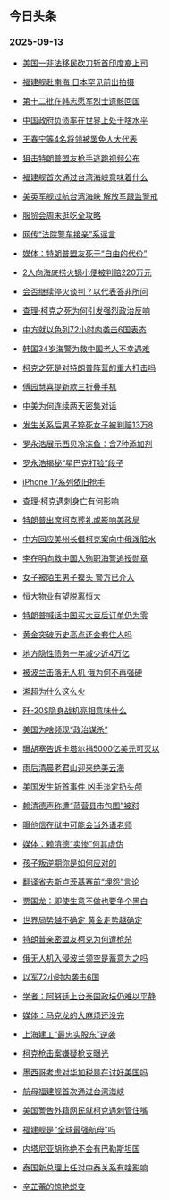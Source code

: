 ## 今日头条 
### 2025-09-13

+ [美国一非法移民砍刀斩首印度裔上司](https://www.toutiao.com/trending/7549029711934963766/?category_name=topic_innerflow&event_type=hot_board&log_pb=%257B%2522category_name%2522%253A%2522topic_innerflow%2522%252C%2522cluster_type%2522%253A%25226%2522%252C%2522enter_from%2522%253A%2522click_category%2522%252C%2522entrance_hotspot%2522%253A%2522outside%2522%252C%2522event_type%2522%253A%2522hot_board%2522%252C%2522hot_board_cluster_id%2522%253A%25227549029711934963766%2522%252C%2522hot_board_impr_id%2522%253A%252220250913001038D2FFE033D16DF9F238BA%2522%252C%2522jump_page%2522%253A%2522hot_board_page%2522%252C%2522location%2522%253A%2522news_hot_card%2522%252C%2522page_location%2522%253A%2522hot_board_page%2522%252C%2522source%2522%253A%2522trending_tab%2522%252C%2522style_id%2522%253A%252240132%2522%252C%2522title%2522%253A%2522%25E7%25BE%258E%25E5%259B%25BD%25E4%25B8%2580%25E9%259D%259E%25E6%25B3%2595%25E7%25A7%25BB%25E6%25B0%2591%25E7%25A0%258D%25E5%2588%2580%25E6%2596%25A9%25E9%25A6%2596%25E5%258D%25B0%25E5%25BA%25A6%25E8%25A3%2594%25E4%25B8%258A%25E5%258F%25B8%2522%257D&rank=&style_id=40132&topic_id=7549029711934963766)

+ [福建舰赴南海 日本罕见前出拍摄](https://www.toutiao.com/trending/7549190614445723177/?category_name=topic_innerflow&event_type=hot_board&log_pb=%257B%2522category_name%2522%253A%2522topic_innerflow%2522%252C%2522cluster_type%2522%253A%252213%2522%252C%2522enter_from%2522%253A%2522click_category%2522%252C%2522entrance_hotspot%2522%253A%2522outside%2522%252C%2522event_type%2522%253A%2522hot_board%2522%252C%2522hot_board_cluster_id%2522%253A%25227549190614445723177%2522%252C%2522hot_board_impr_id%2522%253A%252220250913001038D2FFE033D16DF9F238BA%2522%252C%2522jump_page%2522%253A%2522hot_board_page%2522%252C%2522location%2522%253A%2522news_hot_card%2522%252C%2522page_location%2522%253A%2522hot_board_page%2522%252C%2522source%2522%253A%2522trending_tab%2522%252C%2522style_id%2522%253A%252240132%2522%252C%2522title%2522%253A%2522%25E7%25A6%258F%25E5%25BB%25BA%25E8%2588%25B0%25E8%25B5%25B4%25E5%258D%2597%25E6%25B5%25B7%2B%25E6%2597%25A5%25E6%259C%25AC%25E7%25BD%2595%25E8%25A7%2581%25E5%2589%258D%25E5%2587%25BA%25E6%258B%258D%25E6%2591%2584%2522%257D&rank=&style_id=40132&topic_id=7549190614445723177)

+ [第十二批在韩志愿军烈士遗骸回国](https://www.toutiao.com/article/7549127864457708074)

+ [中国政府负债率在世界上处于啥水平](https://www.toutiao.com/trending/7549181549183258150/?category_name=topic_innerflow&event_type=hot_board&log_pb=%257B%2522category_name%2522%253A%2522topic_innerflow%2522%252C%2522cluster_type%2522%253A%252213%2522%252C%2522enter_from%2522%253A%2522click_category%2522%252C%2522entrance_hotspot%2522%253A%2522outside%2522%252C%2522event_type%2522%253A%2522hot_board%2522%252C%2522hot_board_cluster_id%2522%253A%25227549181549183258150%2522%252C%2522hot_board_impr_id%2522%253A%252220250913001038D2FFE033D16DF9F238BA%2522%252C%2522jump_page%2522%253A%2522hot_board_page%2522%252C%2522location%2522%253A%2522news_hot_card%2522%252C%2522page_location%2522%253A%2522hot_board_page%2522%252C%2522source%2522%253A%2522trending_tab%2522%252C%2522style_id%2522%253A%252240132%2522%252C%2522title%2522%253A%2522%25E4%25B8%25AD%25E5%259B%25BD%25E6%2594%25BF%25E5%25BA%259C%25E8%25B4%259F%25E5%2580%25BA%25E7%258E%2587%25E5%259C%25A8%25E4%25B8%2596%25E7%2595%258C%25E4%25B8%258A%25E5%25A4%2584%25E4%25BA%258E%25E5%2595%25A5%25E6%25B0%25B4%25E5%25B9%25B3%2522%257D&rank=&style_id=40132&topic_id=7549181549183258150)

+ [王春宁等4名将领被罢免人大代表](https://www.toutiao.com/trending/7549173625467879443/?category_name=topic_innerflow&event_type=hot_board&log_pb=%257B%2522category_name%2522%253A%2522topic_innerflow%2522%252C%2522cluster_type%2522%253A%25222%2522%252C%2522enter_from%2522%253A%2522click_category%2522%252C%2522entrance_hotspot%2522%253A%2522outside%2522%252C%2522event_type%2522%253A%2522hot_board%2522%252C%2522hot_board_cluster_id%2522%253A%25227549173625467879443%2522%252C%2522hot_board_impr_id%2522%253A%252220250913001038D2FFE033D16DF9F238BA%2522%252C%2522jump_page%2522%253A%2522hot_board_page%2522%252C%2522location%2522%253A%2522news_hot_card%2522%252C%2522page_location%2522%253A%2522hot_board_page%2522%252C%2522source%2522%253A%2522trending_tab%2522%252C%2522style_id%2522%253A%252240132%2522%252C%2522title%2522%253A%2522%25E7%258E%258B%25E6%2598%25A5%25E5%25AE%2581%25E7%25AD%25894%25E5%2590%258D%25E5%25B0%2586%25E9%25A2%2586%25E8%25A2%25AB%25E7%25BD%25A2%25E5%2585%258D%25E4%25BA%25BA%25E5%25A4%25A7%25E4%25BB%25A3%25E8%25A1%25A8%2522%257D&rank=&style_id=40132&topic_id=7549173625467879443)

+ [狙击特朗普盟友枪手逃跑视频公布](https://www.toutiao.com/trending/7549090012290371082/?category_name=topic_innerflow&event_type=hot_board&log_pb=%257B%2522category_name%2522%253A%2522topic_innerflow%2522%252C%2522cluster_type%2522%253A%25221%2522%252C%2522enter_from%2522%253A%2522click_category%2522%252C%2522entrance_hotspot%2522%253A%2522outside%2522%252C%2522event_type%2522%253A%2522hot_board%2522%252C%2522hot_board_cluster_id%2522%253A%25227549090012290371082%2522%252C%2522hot_board_impr_id%2522%253A%252220250913001038D2FFE033D16DF9F238BA%2522%252C%2522jump_page%2522%253A%2522hot_board_page%2522%252C%2522location%2522%253A%2522news_hot_card%2522%252C%2522page_location%2522%253A%2522hot_board_page%2522%252C%2522source%2522%253A%2522trending_tab%2522%252C%2522style_id%2522%253A%252240132%2522%252C%2522title%2522%253A%2522%25E7%258B%2599%25E5%2587%25BB%25E7%2589%25B9%25E6%259C%2597%25E6%2599%25AE%25E7%259B%259F%25E5%258F%258B%25E6%259E%25AA%25E6%2589%258B%25E9%2580%2583%25E8%25B7%2591%25E8%25A7%2586%25E9%25A2%2591%25E5%2585%25AC%25E5%25B8%2583%2522%257D&rank=&style_id=40132&topic_id=7549090012290371082)

+ [福建舰首次通过台湾海峡意味着什么](https://www.toutiao.com/trending/7549040478772153899/?category_name=topic_innerflow&event_type=hot_board&log_pb=%257B%2522category_name%2522%253A%2522topic_innerflow%2522%252C%2522cluster_type%2522%253A%25221%2522%252C%2522enter_from%2522%253A%2522click_category%2522%252C%2522entrance_hotspot%2522%253A%2522outside%2522%252C%2522event_type%2522%253A%2522hot_board%2522%252C%2522hot_board_cluster_id%2522%253A%25227549040478772153899%2522%252C%2522hot_board_impr_id%2522%253A%252220250913001038D2FFE033D16DF9F238BA%2522%252C%2522jump_page%2522%253A%2522hot_board_page%2522%252C%2522location%2522%253A%2522news_hot_card%2522%252C%2522page_location%2522%253A%2522hot_board_page%2522%252C%2522source%2522%253A%2522trending_tab%2522%252C%2522style_id%2522%253A%252240132%2522%252C%2522title%2522%253A%2522%25E7%25A6%258F%25E5%25BB%25BA%25E8%2588%25B0%25E9%25A6%2596%25E6%25AC%25A1%25E9%2580%259A%25E8%25BF%2587%25E5%258F%25B0%25E6%25B9%25BE%25E6%25B5%25B7%25E5%25B3%25A1%25E6%2584%258F%25E5%2591%25B3%25E7%259D%2580%25E4%25BB%2580%25E4%25B9%2588%2522%257D&rank=&style_id=40132&topic_id=7549040478772153899)

+ [美英军舰过航台湾海峡 解放军跟监警戒](https://www.toutiao.com/trending/7549207397093834806/?category_name=topic_innerflow&event_type=hot_board&log_pb=%257B%2522category_name%2522%253A%2522topic_innerflow%2522%252C%2522cluster_type%2522%253A%25222%2522%252C%2522enter_from%2522%253A%2522click_category%2522%252C%2522entrance_hotspot%2522%253A%2522outside%2522%252C%2522event_type%2522%253A%2522hot_board%2522%252C%2522hot_board_cluster_id%2522%253A%25227549207397093834806%2522%252C%2522hot_board_impr_id%2522%253A%252220250913001038D2FFE033D16DF9F238BA%2522%252C%2522jump_page%2522%253A%2522hot_board_page%2522%252C%2522location%2522%253A%2522news_hot_card%2522%252C%2522page_location%2522%253A%2522hot_board_page%2522%252C%2522source%2522%253A%2522trending_tab%2522%252C%2522style_id%2522%253A%252240132%2522%252C%2522title%2522%253A%2522%25E7%25BE%258E%25E8%258B%25B1%25E5%2586%259B%25E8%2588%25B0%25E8%25BF%2587%25E8%2588%25AA%25E5%258F%25B0%25E6%25B9%25BE%25E6%25B5%25B7%25E5%25B3%25A1%2B%25E8%25A7%25A3%25E6%2594%25BE%25E5%2586%259B%25E8%25B7%259F%25E7%259B%2591%25E8%25AD%25A6%25E6%2588%2592%2522%257D&rank=&style_id=40132&topic_id=7549207397093834806)

+ [服贸会周末逛吃全攻略](https://www.toutiao.com/trending/7549131233016581671/?category_name=topic_innerflow&event_type=hot_board&log_pb=%257B%2522category_name%2522%253A%2522topic_innerflow%2522%252C%2522cluster_type%2522%253A%25222%2522%252C%2522enter_from%2522%253A%2522click_category%2522%252C%2522entrance_hotspot%2522%253A%2522outside%2522%252C%2522event_type%2522%253A%2522hot_board%2522%252C%2522hot_board_cluster_id%2522%253A%25227549131233016581671%2522%252C%2522hot_board_impr_id%2522%253A%252220250913001038D2FFE033D16DF9F238BA%2522%252C%2522jump_page%2522%253A%2522hot_board_page%2522%252C%2522location%2522%253A%2522news_hot_card%2522%252C%2522page_location%2522%253A%2522hot_board_page%2522%252C%2522source%2522%253A%2522trending_tab%2522%252C%2522style_id%2522%253A%252240132%2522%252C%2522title%2522%253A%2522%25E6%259C%258D%25E8%25B4%25B8%25E4%25BC%259A%25E5%2591%25A8%25E6%259C%25AB%25E9%2580%259B%25E5%2590%2583%25E5%2585%25A8%25E6%2594%25BB%25E7%2595%25A5%2522%257D&rank=&style_id=40132&topic_id=7549131233016581671)

+ [网传“法院警车接亲”系谣言](https://www.toutiao.com/trending/7549126267024015423/?category_name=topic_innerflow&event_type=hot_board&log_pb=%257B%2522category_name%2522%253A%2522topic_innerflow%2522%252C%2522cluster_type%2522%253A%25222%2522%252C%2522enter_from%2522%253A%2522click_category%2522%252C%2522entrance_hotspot%2522%253A%2522outside%2522%252C%2522event_type%2522%253A%2522hot_board%2522%252C%2522hot_board_cluster_id%2522%253A%25227549126267024015423%2522%252C%2522hot_board_impr_id%2522%253A%252220250913001038D2FFE033D16DF9F238BA%2522%252C%2522jump_page%2522%253A%2522hot_board_page%2522%252C%2522location%2522%253A%2522news_hot_card%2522%252C%2522page_location%2522%253A%2522hot_board_page%2522%252C%2522source%2522%253A%2522trending_tab%2522%252C%2522style_id%2522%253A%252240132%2522%252C%2522title%2522%253A%2522%25E7%25BD%2591%25E4%25BC%25A0%25E2%2580%259C%25E6%25B3%2595%25E9%2599%25A2%25E8%25AD%25A6%25E8%25BD%25A6%25E6%258E%25A5%25E4%25BA%25B2%25E2%2580%259D%25E7%25B3%25BB%25E8%25B0%25A3%25E8%25A8%2580%2522%257D&rank=&style_id=40132&topic_id=7549126267024015423)

+ [媒体：特朗普盟友死于“自由的代价”](https://www.toutiao.com/trending/7549188258958151231/?category_name=topic_innerflow&event_type=hot_board&log_pb=%257B%2522category_name%2522%253A%2522topic_innerflow%2522%252C%2522cluster_type%2522%253A%252213%2522%252C%2522enter_from%2522%253A%2522click_category%2522%252C%2522entrance_hotspot%2522%253A%2522outside%2522%252C%2522event_type%2522%253A%2522hot_board%2522%252C%2522hot_board_cluster_id%2522%253A%25227549188258958151231%2522%252C%2522hot_board_impr_id%2522%253A%252220250913001038D2FFE033D16DF9F238BA%2522%252C%2522jump_page%2522%253A%2522hot_board_page%2522%252C%2522location%2522%253A%2522news_hot_card%2522%252C%2522page_location%2522%253A%2522hot_board_page%2522%252C%2522source%2522%253A%2522trending_tab%2522%252C%2522style_id%2522%253A%252240132%2522%252C%2522title%2522%253A%2522%25E5%25AA%2592%25E4%25BD%2593%25EF%25BC%259A%25E7%2589%25B9%25E6%259C%2597%25E6%2599%25AE%25E7%259B%259F%25E5%258F%258B%25E6%25AD%25BB%25E4%25BA%258E%25E2%2580%259C%25E8%2587%25AA%25E7%2594%25B1%25E7%259A%2584%25E4%25BB%25A3%25E4%25BB%25B7%25E2%2580%259D%2522%257D&rank=&style_id=40132&topic_id=7549188258958151231)

+ [2人向海底捞火锅小便被判赔220万元](https://www.toutiao.com/trending/7548363798525444105/?category_name=topic_innerflow&event_type=hot_board&log_pb=%257B%2522category_name%2522%253A%2522topic_innerflow%2522%252C%2522cluster_type%2522%253A%25222%2522%252C%2522enter_from%2522%253A%2522click_category%2522%252C%2522entrance_hotspot%2522%253A%2522outside%2522%252C%2522event_type%2522%253A%2522hot_board%2522%252C%2522hot_board_cluster_id%2522%253A%25227548363798525444105%2522%252C%2522hot_board_impr_id%2522%253A%252220250913001038D2FFE033D16DF9F238BA%2522%252C%2522jump_page%2522%253A%2522hot_board_page%2522%252C%2522location%2522%253A%2522news_hot_card%2522%252C%2522page_location%2522%253A%2522hot_board_page%2522%252C%2522source%2522%253A%2522trending_tab%2522%252C%2522style_id%2522%253A%252240132%2522%252C%2522title%2522%253A%25222%25E4%25BA%25BA%25E5%2590%2591%25E6%25B5%25B7%25E5%25BA%2595%25E6%258D%259E%25E7%2581%25AB%25E9%2594%2585%25E5%25B0%258F%25E4%25BE%25BF%25E8%25A2%25AB%25E5%2588%25A4%25E8%25B5%2594220%25E4%25B8%2587%25E5%2585%2583%2522%257D&rank=&style_id=40132&topic_id=7548363798525444105)

+ [会否继续停火谈判？以代表答非所问](https://www.toutiao.com/trending/7548721270717169727/?category_name=topic_innerflow&event_type=hot_board&log_pb=%257B%2522category_name%2522%253A%2522topic_innerflow%2522%252C%2522cluster_type%2522%253A%25226%2522%252C%2522enter_from%2522%253A%2522click_category%2522%252C%2522entrance_hotspot%2522%253A%2522outside%2522%252C%2522event_type%2522%253A%2522hot_board%2522%252C%2522hot_board_cluster_id%2522%253A%25227548721270717169727%2522%252C%2522hot_board_impr_id%2522%253A%252220250913001038D2FFE033D16DF9F238BA%2522%252C%2522jump_page%2522%253A%2522hot_board_page%2522%252C%2522location%2522%253A%2522news_hot_card%2522%252C%2522page_location%2522%253A%2522hot_board_page%2522%252C%2522source%2522%253A%2522trending_tab%2522%252C%2522style_id%2522%253A%252240132%2522%252C%2522title%2522%253A%2522%25E4%25BC%259A%25E5%2590%25A6%25E7%25BB%25A7%25E7%25BB%25AD%25E5%2581%259C%25E7%2581%25AB%25E8%25B0%2588%25E5%2588%25A4%25EF%25BC%259F%25E4%25BB%25A5%25E4%25BB%25A3%25E8%25A1%25A8%25E7%25AD%2594%25E9%259D%259E%25E6%2589%2580%25E9%2597%25AE%2522%257D&rank=&style_id=40132&topic_id=7548721270717169727)

+ [查理·柯克之死为何引发强烈政治反响](https://www.toutiao.com/trending/7549091551914233353/?category_name=topic_innerflow&event_type=hot_board&log_pb=%257B%2522category_name%2522%253A%2522topic_innerflow%2522%252C%2522cluster_type%2522%253A%252213%2522%252C%2522enter_from%2522%253A%2522click_category%2522%252C%2522entrance_hotspot%2522%253A%2522outside%2522%252C%2522event_type%2522%253A%2522hot_board%2522%252C%2522hot_board_cluster_id%2522%253A%25227549091551914233353%2522%252C%2522hot_board_impr_id%2522%253A%252220250913001038D2FFE033D16DF9F238BA%2522%252C%2522jump_page%2522%253A%2522hot_board_page%2522%252C%2522location%2522%253A%2522news_hot_card%2522%252C%2522page_location%2522%253A%2522hot_board_page%2522%252C%2522source%2522%253A%2522trending_tab%2522%252C%2522style_id%2522%253A%252240132%2522%252C%2522title%2522%253A%2522%25E6%259F%25A5%25E7%2590%2586%25C2%25B7%25E6%259F%25AF%25E5%2585%258B%25E4%25B9%258B%25E6%25AD%25BB%25E4%25B8%25BA%25E4%25BD%2595%25E5%25BC%2595%25E5%258F%2591%25E5%25BC%25BA%25E7%2583%2588%25E6%2594%25BF%25E6%25B2%25BB%25E5%258F%258D%25E5%2593%258D%2522%257D&rank=&style_id=40132&topic_id=7549091551914233353)

+ [中方就以色列72小时内袭击6国表态](https://www.toutiao.com/trending/7549041939325242923/?category_name=topic_innerflow&event_type=hot_board&log_pb=%257B%2522category_name%2522%253A%2522topic_innerflow%2522%252C%2522cluster_type%2522%253A%25222%2522%252C%2522enter_from%2522%253A%2522click_category%2522%252C%2522entrance_hotspot%2522%253A%2522outside%2522%252C%2522event_type%2522%253A%2522hot_board%2522%252C%2522hot_board_cluster_id%2522%253A%25227549041939325242923%2522%252C%2522hot_board_impr_id%2522%253A%252220250913001038D2FFE033D16DF9F238BA%2522%252C%2522jump_page%2522%253A%2522hot_board_page%2522%252C%2522location%2522%253A%2522news_hot_card%2522%252C%2522page_location%2522%253A%2522hot_board_page%2522%252C%2522source%2522%253A%2522trending_tab%2522%252C%2522style_id%2522%253A%252240132%2522%252C%2522title%2522%253A%2522%25E4%25B8%25AD%25E6%2596%25B9%25E5%25B0%25B1%25E4%25BB%25A5%25E8%2589%25B2%25E5%2588%259772%25E5%25B0%258F%25E6%2597%25B6%25E5%2586%2585%25E8%25A2%25AD%25E5%2587%25BB6%25E5%259B%25BD%25E8%25A1%25A8%25E6%2580%2581%2522%257D&rank=&style_id=40132&topic_id=7549041939325242923)

+ [韩国34岁海警为救中国老人不幸遇难](https://www.toutiao.com/trending/7548704904564080679/?category_name=topic_innerflow&event_type=hot_board&log_pb=%257B%2522category_name%2522%253A%2522topic_innerflow%2522%252C%2522cluster_type%2522%253A%25220%2522%252C%2522enter_from%2522%253A%2522click_category%2522%252C%2522entrance_hotspot%2522%253A%2522outside%2522%252C%2522event_type%2522%253A%2522hot_board%2522%252C%2522hot_board_cluster_id%2522%253A%25227548704904564080679%2522%252C%2522hot_board_impr_id%2522%253A%252220250913001038D2FFE033D16DF9F238BA%2522%252C%2522jump_page%2522%253A%2522hot_board_page%2522%252C%2522location%2522%253A%2522news_hot_card%2522%252C%2522page_location%2522%253A%2522hot_board_page%2522%252C%2522source%2522%253A%2522trending_tab%2522%252C%2522style_id%2522%253A%252240132%2522%252C%2522title%2522%253A%2522%25E9%259F%25A9%25E5%259B%25BD34%25E5%25B2%2581%25E6%25B5%25B7%25E8%25AD%25A6%25E4%25B8%25BA%25E6%2595%2591%25E4%25B8%25AD%25E5%259B%25BD%25E8%2580%2581%25E4%25BA%25BA%25E4%25B8%258D%25E5%25B9%25B8%25E9%2581%2587%25E9%259A%25BE%2522%257D&rank=&style_id=40132&topic_id=7548704904564080679)

+ [柯克之死是对特朗普阵营的重大打击吗](https://www.toutiao.com/trending/7548615771741044775/?category_name=topic_innerflow&event_type=hot_board&log_pb=%257B%2522category_name%2522%253A%2522topic_innerflow%2522%252C%2522cluster_type%2522%253A%25221%2522%252C%2522enter_from%2522%253A%2522click_category%2522%252C%2522entrance_hotspot%2522%253A%2522outside%2522%252C%2522event_type%2522%253A%2522hot_board%2522%252C%2522hot_board_cluster_id%2522%253A%25227548615771741044775%2522%252C%2522hot_board_impr_id%2522%253A%252220250913001038D2FFE033D16DF9F238BA%2522%252C%2522jump_page%2522%253A%2522hot_board_page%2522%252C%2522location%2522%253A%2522news_hot_card%2522%252C%2522page_location%2522%253A%2522hot_board_page%2522%252C%2522source%2522%253A%2522trending_tab%2522%252C%2522style_id%2522%253A%252240132%2522%252C%2522title%2522%253A%2522%25E6%259F%25AF%25E5%2585%258B%25E4%25B9%258B%25E6%25AD%25BB%25E6%2598%25AF%25E5%25AF%25B9%25E7%2589%25B9%25E6%259C%2597%25E6%2599%25AE%25E9%2598%25B5%25E8%2590%25A5%25E7%259A%2584%25E9%2587%258D%25E5%25A4%25A7%25E6%2589%2593%25E5%2587%25BB%25E5%2590%2597%2522%257D&rank=&style_id=40132&topic_id=7548615771741044775)

+ [傅园慧喜提新款三折叠手机](https://www.toutiao.com/trending/7549184905084338212/?category_name=topic_innerflow&event_type=hot_board&log_pb=%257B%2522category_name%2522%253A%2522topic_innerflow%2522%252C%2522cluster_type%2522%253A%25226%2522%252C%2522enter_from%2522%253A%2522click_category%2522%252C%2522entrance_hotspot%2522%253A%2522outside%2522%252C%2522event_type%2522%253A%2522hot_board%2522%252C%2522hot_board_cluster_id%2522%253A%25227549184905084338212%2522%252C%2522hot_board_impr_id%2522%253A%252220250913001038D2FFE033D16DF9F238BA%2522%252C%2522jump_page%2522%253A%2522hot_board_page%2522%252C%2522location%2522%253A%2522news_hot_card%2522%252C%2522page_location%2522%253A%2522hot_board_page%2522%252C%2522source%2522%253A%2522trending_tab%2522%252C%2522style_id%2522%253A%252240132%2522%252C%2522title%2522%253A%2522%25E5%2582%2585%25E5%259B%25AD%25E6%2585%25A7%25E5%2596%259C%25E6%258F%2590%25E6%2596%25B0%25E6%25AC%25BE%25E4%25B8%2589%25E6%258A%2598%25E5%258F%25A0%25E6%2589%258B%25E6%259C%25BA%2522%257D&rank=&style_id=40132&topic_id=7549184905084338212)

+ [中美为何连续两天密集对话](https://www.toutiao.com/trending/7548675702518775847/?category_name=topic_innerflow&event_type=hot_board&log_pb=%257B%2522category_name%2522%253A%2522topic_innerflow%2522%252C%2522cluster_type%2522%253A%25221%2522%252C%2522enter_from%2522%253A%2522click_category%2522%252C%2522entrance_hotspot%2522%253A%2522outside%2522%252C%2522event_type%2522%253A%2522hot_board%2522%252C%2522hot_board_cluster_id%2522%253A%25227548675702518775847%2522%252C%2522hot_board_impr_id%2522%253A%252220250913001038D2FFE033D16DF9F238BA%2522%252C%2522jump_page%2522%253A%2522hot_board_page%2522%252C%2522location%2522%253A%2522news_hot_card%2522%252C%2522page_location%2522%253A%2522hot_board_page%2522%252C%2522source%2522%253A%2522trending_tab%2522%252C%2522style_id%2522%253A%252240132%2522%252C%2522title%2522%253A%2522%25E4%25B8%25AD%25E7%25BE%258E%25E4%25B8%25BA%25E4%25BD%2595%25E8%25BF%259E%25E7%25BB%25AD%25E4%25B8%25A4%25E5%25A4%25A9%25E5%25AF%2586%25E9%259B%2586%25E5%25AF%25B9%25E8%25AF%259D%2522%257D&rank=&style_id=40132&topic_id=7548675702518775847)

+ [发生关系后男子猝死女子被判赔13万8](https://www.toutiao.com/trending/7549129617861361727/?category_name=topic_innerflow&event_type=hot_board&log_pb=%257B%2522category_name%2522%253A%2522topic_innerflow%2522%252C%2522cluster_type%2522%253A%25226%2522%252C%2522enter_from%2522%253A%2522click_category%2522%252C%2522entrance_hotspot%2522%253A%2522outside%2522%252C%2522event_type%2522%253A%2522hot_board%2522%252C%2522hot_board_cluster_id%2522%253A%25227549129617861361727%2522%252C%2522hot_board_impr_id%2522%253A%252220250913001038D2FFE033D16DF9F238BA%2522%252C%2522jump_page%2522%253A%2522hot_board_page%2522%252C%2522location%2522%253A%2522news_hot_card%2522%252C%2522page_location%2522%253A%2522hot_board_page%2522%252C%2522source%2522%253A%2522trending_tab%2522%252C%2522style_id%2522%253A%252240132%2522%252C%2522title%2522%253A%2522%25E5%258F%2591%25E7%2594%259F%25E5%2585%25B3%25E7%25B3%25BB%25E5%2590%258E%25E7%2594%25B7%25E5%25AD%2590%25E7%258C%259D%25E6%25AD%25BB%25E5%25A5%25B3%25E5%25AD%2590%25E8%25A2%25AB%25E5%2588%25A4%25E8%25B5%259413%25E4%25B8%25878%2522%257D&rank=&style_id=40132&topic_id=7549129617861361727)

+ [罗永浩展示西贝冷冻鱼：含7种添加剂](https://www.toutiao.com/trending/7549116780900499492/?category_name=topic_innerflow&event_type=hot_board&log_pb=%257B%2522category_name%2522%253A%2522topic_innerflow%2522%252C%2522cluster_type%2522%253A%25222%2522%252C%2522enter_from%2522%253A%2522click_category%2522%252C%2522entrance_hotspot%2522%253A%2522outside%2522%252C%2522event_type%2522%253A%2522hot_board%2522%252C%2522hot_board_cluster_id%2522%253A%25227549116780900499492%2522%252C%2522hot_board_impr_id%2522%253A%252220250913001038D2FFE033D16DF9F238BA%2522%252C%2522jump_page%2522%253A%2522hot_board_page%2522%252C%2522location%2522%253A%2522news_hot_card%2522%252C%2522page_location%2522%253A%2522hot_board_page%2522%252C%2522source%2522%253A%2522trending_tab%2522%252C%2522style_id%2522%253A%252240132%2522%252C%2522title%2522%253A%2522%25E7%25BD%2597%25E6%25B0%25B8%25E6%25B5%25A9%25E5%25B1%2595%25E7%25A4%25BA%25E8%25A5%25BF%25E8%25B4%259D%25E5%2586%25B7%25E5%2586%25BB%25E9%25B1%25BC%25EF%25BC%259A%25E5%2590%25AB7%25E7%25A7%258D%25E6%25B7%25BB%25E5%258A%25A0%25E5%2589%2582%2522%257D&rank=&style_id=40132&topic_id=7549116780900499492)

+ [罗永浩揭秘“星巴克打脸”段子](https://www.toutiao.com/trending/7548726053956354067/?category_name=topic_innerflow&event_type=hot_board&log_pb=%257B%2522category_name%2522%253A%2522topic_innerflow%2522%252C%2522cluster_type%2522%253A%25226%2522%252C%2522enter_from%2522%253A%2522click_category%2522%252C%2522entrance_hotspot%2522%253A%2522outside%2522%252C%2522event_type%2522%253A%2522hot_board%2522%252C%2522hot_board_cluster_id%2522%253A%25227548726053956354067%2522%252C%2522hot_board_impr_id%2522%253A%252220250913001038D2FFE033D16DF9F238BA%2522%252C%2522jump_page%2522%253A%2522hot_board_page%2522%252C%2522location%2522%253A%2522news_hot_card%2522%252C%2522page_location%2522%253A%2522hot_board_page%2522%252C%2522source%2522%253A%2522trending_tab%2522%252C%2522style_id%2522%253A%252240132%2522%252C%2522title%2522%253A%2522%25E7%25BD%2597%25E6%25B0%25B8%25E6%25B5%25A9%25E6%258F%25AD%25E7%25A7%2598%25E2%2580%259C%25E6%2598%259F%25E5%25B7%25B4%25E5%2585%258B%25E6%2589%2593%25E8%2584%25B8%25E2%2580%259D%25E6%25AE%25B5%25E5%25AD%2590%2522%257D&rank=&style_id=40132&topic_id=7548726053956354067)

+ [iPhone 17系列依旧抢手](https://www.toutiao.com/trending/7548228468085899305/?category_name=topic_innerflow&event_type=hot_board&log_pb=%257B%2522category_name%2522%253A%2522topic_innerflow%2522%252C%2522cluster_type%2522%253A%25229%2522%252C%2522enter_from%2522%253A%2522click_category%2522%252C%2522entrance_hotspot%2522%253A%2522outside%2522%252C%2522event_type%2522%253A%2522hot_board%2522%252C%2522hot_board_cluster_id%2522%253A%25227548228468085899305%2522%252C%2522hot_board_impr_id%2522%253A%252220250913001038D2FFE033D16DF9F238BA%2522%252C%2522jump_page%2522%253A%2522hot_board_page%2522%252C%2522location%2522%253A%2522news_hot_card%2522%252C%2522page_location%2522%253A%2522hot_board_page%2522%252C%2522source%2522%253A%2522trending_tab%2522%252C%2522style_id%2522%253A%252240132%2522%252C%2522title%2522%253A%2522iPhone%2B17%25E7%25B3%25BB%25E5%2588%2597%25E4%25BE%259D%25E6%2597%25A7%25E6%258A%25A2%25E6%2589%258B%2522%257D&rank=&style_id=40132&topic_id=7548228468085899305)

+ [查理·柯克遇刺身亡有何影响](https://www.toutiao.com/trending/7549191120140373567/?category_name=topic_innerflow&event_type=hot_board&log_pb=%257B%2522category_name%2522%253A%2522topic_innerflow%2522%252C%2522cluster_type%2522%253A%252213%2522%252C%2522enter_from%2522%253A%2522click_category%2522%252C%2522entrance_hotspot%2522%253A%2522outside%2522%252C%2522event_type%2522%253A%2522hot_board%2522%252C%2522hot_board_cluster_id%2522%253A%25227549191120140373567%2522%252C%2522hot_board_impr_id%2522%253A%252220250913001038D2FFE033D16DF9F238BA%2522%252C%2522jump_page%2522%253A%2522hot_board_page%2522%252C%2522location%2522%253A%2522news_hot_card%2522%252C%2522page_location%2522%253A%2522hot_board_page%2522%252C%2522source%2522%253A%2522trending_tab%2522%252C%2522style_id%2522%253A%252240132%2522%252C%2522title%2522%253A%2522%25E6%259F%25A5%25E7%2590%2586%25C2%25B7%25E6%259F%25AF%25E5%2585%258B%25E9%2581%2587%25E5%2588%25BA%25E8%25BA%25AB%25E4%25BA%25A1%25E6%259C%2589%25E4%25BD%2595%25E5%25BD%25B1%25E5%2593%258D%2522%257D&rank=&style_id=40132&topic_id=7549191120140373567)

+ [特朗普出席柯克葬礼或影响美政局](https://www.toutiao.com/trending/7549187309141233203/?category_name=topic_innerflow&event_type=hot_board&log_pb=%257B%2522category_name%2522%253A%2522topic_innerflow%2522%252C%2522cluster_type%2522%253A%252213%2522%252C%2522enter_from%2522%253A%2522click_category%2522%252C%2522entrance_hotspot%2522%253A%2522outside%2522%252C%2522event_type%2522%253A%2522hot_board%2522%252C%2522hot_board_cluster_id%2522%253A%25227549187309141233203%2522%252C%2522hot_board_impr_id%2522%253A%252220250913001038D2FFE033D16DF9F238BA%2522%252C%2522jump_page%2522%253A%2522hot_board_page%2522%252C%2522location%2522%253A%2522news_hot_card%2522%252C%2522page_location%2522%253A%2522hot_board_page%2522%252C%2522source%2522%253A%2522trending_tab%2522%252C%2522style_id%2522%253A%252240132%2522%252C%2522title%2522%253A%2522%25E7%2589%25B9%25E6%259C%2597%25E6%2599%25AE%25E5%2587%25BA%25E5%25B8%25AD%25E6%259F%25AF%25E5%2585%258B%25E8%2591%25AC%25E7%25A4%25BC%25E6%2588%2596%25E5%25BD%25B1%25E5%2593%258D%25E7%25BE%258E%25E6%2594%25BF%25E5%25B1%2580%2522%257D&rank=&style_id=40132&topic_id=7549187309141233203)

+ [中方回应美州长借柯克案向中俄泼脏水](https://www.toutiao.com/trending/7549117601377701385/?category_name=topic_innerflow&event_type=hot_board&log_pb=%257B%2522category_name%2522%253A%2522topic_innerflow%2522%252C%2522cluster_type%2522%253A%25221%2522%252C%2522enter_from%2522%253A%2522click_category%2522%252C%2522entrance_hotspot%2522%253A%2522outside%2522%252C%2522event_type%2522%253A%2522hot_board%2522%252C%2522hot_board_cluster_id%2522%253A%25227549117601377701385%2522%252C%2522hot_board_impr_id%2522%253A%252220250913001038D2FFE033D16DF9F238BA%2522%252C%2522jump_page%2522%253A%2522hot_board_page%2522%252C%2522location%2522%253A%2522news_hot_card%2522%252C%2522page_location%2522%253A%2522hot_board_page%2522%252C%2522source%2522%253A%2522trending_tab%2522%252C%2522style_id%2522%253A%252240132%2522%252C%2522title%2522%253A%2522%25E4%25B8%25AD%25E6%2596%25B9%25E5%259B%259E%25E5%25BA%2594%25E7%25BE%258E%25E5%25B7%259E%25E9%2595%25BF%25E5%2580%259F%25E6%259F%25AF%25E5%2585%258B%25E6%25A1%2588%25E5%2590%2591%25E4%25B8%25AD%25E4%25BF%2584%25E6%25B3%25BC%25E8%2584%258F%25E6%25B0%25B4%2522%257D&rank=&style_id=40132&topic_id=7549117601377701385)

+ [李在明向救中国人殉职海警追授勋章](https://www.toutiao.com/trending/7549131581697396267/?category_name=topic_innerflow&event_type=hot_board&log_pb=%257B%2522category_name%2522%253A%2522topic_innerflow%2522%252C%2522cluster_type%2522%253A%25222%2522%252C%2522enter_from%2522%253A%2522click_category%2522%252C%2522entrance_hotspot%2522%253A%2522outside%2522%252C%2522event_type%2522%253A%2522hot_board%2522%252C%2522hot_board_cluster_id%2522%253A%25227549131581697396267%2522%252C%2522hot_board_impr_id%2522%253A%252220250913001038D2FFE033D16DF9F238BA%2522%252C%2522jump_page%2522%253A%2522hot_board_page%2522%252C%2522location%2522%253A%2522news_hot_card%2522%252C%2522page_location%2522%253A%2522hot_board_page%2522%252C%2522source%2522%253A%2522trending_tab%2522%252C%2522style_id%2522%253A%252240132%2522%252C%2522title%2522%253A%2522%25E6%259D%258E%25E5%259C%25A8%25E6%2598%258E%25E5%2590%2591%25E6%2595%2591%25E4%25B8%25AD%25E5%259B%25BD%25E4%25BA%25BA%25E6%25AE%2589%25E8%2581%258C%25E6%25B5%25B7%25E8%25AD%25A6%25E8%25BF%25BD%25E6%258E%2588%25E5%258B%258B%25E7%25AB%25A0%2522%257D&rank=&style_id=40132&topic_id=7549131581697396267)

+ [女子被陌生男子摸头 警方已介入](https://www.toutiao.com/trending/7549029830319439898/?category_name=topic_innerflow&event_type=hot_board&log_pb=%257B%2522category_name%2522%253A%2522topic_innerflow%2522%252C%2522cluster_type%2522%253A%25226%2522%252C%2522enter_from%2522%253A%2522click_category%2522%252C%2522entrance_hotspot%2522%253A%2522outside%2522%252C%2522event_type%2522%253A%2522hot_board%2522%252C%2522hot_board_cluster_id%2522%253A%25227549029830319439898%2522%252C%2522hot_board_impr_id%2522%253A%252220250913001038D2FFE033D16DF9F238BA%2522%252C%2522jump_page%2522%253A%2522hot_board_page%2522%252C%2522location%2522%253A%2522news_hot_card%2522%252C%2522page_location%2522%253A%2522hot_board_page%2522%252C%2522source%2522%253A%2522trending_tab%2522%252C%2522style_id%2522%253A%252240132%2522%252C%2522title%2522%253A%2522%25E5%25A5%25B3%25E5%25AD%2590%25E8%25A2%25AB%25E9%2599%258C%25E7%2594%259F%25E7%2594%25B7%25E5%25AD%2590%25E6%2591%25B8%25E5%25A4%25B4%2B%25E8%25AD%25A6%25E6%2596%25B9%25E5%25B7%25B2%25E4%25BB%258B%25E5%2585%25A5%2522%257D&rank=&style_id=40132&topic_id=7549029830319439898)

+ [恒大物业有望脱离恒大](https://www.toutiao.com/trending/7549179981268520487/?category_name=topic_innerflow&event_type=hot_board&log_pb=%257B%2522category_name%2522%253A%2522topic_innerflow%2522%252C%2522cluster_type%2522%253A%252213%2522%252C%2522enter_from%2522%253A%2522click_category%2522%252C%2522entrance_hotspot%2522%253A%2522outside%2522%252C%2522event_type%2522%253A%2522hot_board%2522%252C%2522hot_board_cluster_id%2522%253A%25227549179981268520487%2522%252C%2522hot_board_impr_id%2522%253A%252220250913001038D2FFE033D16DF9F238BA%2522%252C%2522jump_page%2522%253A%2522hot_board_page%2522%252C%2522location%2522%253A%2522news_hot_card%2522%252C%2522page_location%2522%253A%2522hot_board_page%2522%252C%2522source%2522%253A%2522trending_tab%2522%252C%2522style_id%2522%253A%252240132%2522%252C%2522title%2522%253A%2522%25E6%2581%2592%25E5%25A4%25A7%25E7%2589%25A9%25E4%25B8%259A%25E6%259C%2589%25E6%259C%259B%25E8%2584%25B1%25E7%25A6%25BB%25E6%2581%2592%25E5%25A4%25A7%2522%257D&rank=&style_id=40132&topic_id=7549179981268520487)

+ [特朗普喊话中国买大豆后订单仍为零](https://www.toutiao.com/trending/7549069453967756819/?category_name=topic_innerflow&event_type=hot_board&log_pb=%257B%2522category_name%2522%253A%2522topic_innerflow%2522%252C%2522cluster_type%2522%253A%252213%2522%252C%2522enter_from%2522%253A%2522click_category%2522%252C%2522entrance_hotspot%2522%253A%2522outside%2522%252C%2522event_type%2522%253A%2522hot_board%2522%252C%2522hot_board_cluster_id%2522%253A%25227549069453967756819%2522%252C%2522hot_board_impr_id%2522%253A%252220250913001038D2FFE033D16DF9F238BA%2522%252C%2522jump_page%2522%253A%2522hot_board_page%2522%252C%2522location%2522%253A%2522news_hot_card%2522%252C%2522page_location%2522%253A%2522hot_board_page%2522%252C%2522source%2522%253A%2522trending_tab%2522%252C%2522style_id%2522%253A%252240132%2522%252C%2522title%2522%253A%2522%25E7%2589%25B9%25E6%259C%2597%25E6%2599%25AE%25E5%2596%258A%25E8%25AF%259D%25E4%25B8%25AD%25E5%259B%25BD%25E4%25B9%25B0%25E5%25A4%25A7%25E8%25B1%2586%25E5%2590%258E%25E8%25AE%25A2%25E5%258D%2595%25E4%25BB%258D%25E4%25B8%25BA%25E9%259B%25B6%2522%257D&rank=&style_id=40132&topic_id=7549069453967756819)

+ [黄金突破历史高点还会套住人吗](https://www.toutiao.com/trending/7548601956785651775/?category_name=topic_innerflow&event_type=hot_board&log_pb=%257B%2522category_name%2522%253A%2522topic_innerflow%2522%252C%2522cluster_type%2522%253A%25221%2522%252C%2522enter_from%2522%253A%2522click_category%2522%252C%2522entrance_hotspot%2522%253A%2522outside%2522%252C%2522event_type%2522%253A%2522hot_board%2522%252C%2522hot_board_cluster_id%2522%253A%25227548601956785651775%2522%252C%2522hot_board_impr_id%2522%253A%252220250913001038D2FFE033D16DF9F238BA%2522%252C%2522jump_page%2522%253A%2522hot_board_page%2522%252C%2522location%2522%253A%2522news_hot_card%2522%252C%2522page_location%2522%253A%2522hot_board_page%2522%252C%2522source%2522%253A%2522trending_tab%2522%252C%2522style_id%2522%253A%252240132%2522%252C%2522title%2522%253A%2522%25E9%25BB%2584%25E9%2587%2591%25E7%25AA%2581%25E7%25A0%25B4%25E5%258E%2586%25E5%258F%25B2%25E9%25AB%2598%25E7%2582%25B9%25E8%25BF%2598%25E4%25BC%259A%25E5%25A5%2597%25E4%25BD%258F%25E4%25BA%25BA%25E5%2590%2597%2522%257D&rank=&style_id=40132&topic_id=7548601956785651775)

+ [地方隐性债务一年减少近4万亿](https://www.toutiao.com/trending/7548833381057970239/?category_name=topic_innerflow&event_type=hot_board&log_pb=%257B%2522category_name%2522%253A%2522topic_innerflow%2522%252C%2522cluster_type%2522%253A%25226%2522%252C%2522enter_from%2522%253A%2522click_category%2522%252C%2522entrance_hotspot%2522%253A%2522outside%2522%252C%2522event_type%2522%253A%2522hot_board%2522%252C%2522hot_board_cluster_id%2522%253A%25227548833381057970239%2522%252C%2522hot_board_impr_id%2522%253A%252220250913001038D2FFE033D16DF9F238BA%2522%252C%2522jump_page%2522%253A%2522hot_board_page%2522%252C%2522location%2522%253A%2522news_hot_card%2522%252C%2522page_location%2522%253A%2522hot_board_page%2522%252C%2522source%2522%253A%2522trending_tab%2522%252C%2522style_id%2522%253A%252240132%2522%252C%2522title%2522%253A%2522%25E5%259C%25B0%25E6%2596%25B9%25E9%259A%2590%25E6%2580%25A7%25E5%2580%25BA%25E5%258A%25A1%25E4%25B8%2580%25E5%25B9%25B4%25E5%2587%258F%25E5%25B0%2591%25E8%25BF%25914%25E4%25B8%2587%25E4%25BA%25BF%2522%257D&rank=&style_id=40132&topic_id=7548833381057970239)

+ [被波兰击落无人机 俄为何不再强硬](https://www.toutiao.com/trending/7549171890531601963/?category_name=topic_innerflow&event_type=hot_board&log_pb=%257B%2522category_name%2522%253A%2522topic_innerflow%2522%252C%2522cluster_type%2522%253A%252213%2522%252C%2522enter_from%2522%253A%2522click_category%2522%252C%2522entrance_hotspot%2522%253A%2522outside%2522%252C%2522event_type%2522%253A%2522hot_board%2522%252C%2522hot_board_cluster_id%2522%253A%25227549171890531601963%2522%252C%2522hot_board_impr_id%2522%253A%252220250913001038D2FFE033D16DF9F238BA%2522%252C%2522jump_page%2522%253A%2522hot_board_page%2522%252C%2522location%2522%253A%2522news_hot_card%2522%252C%2522page_location%2522%253A%2522hot_board_page%2522%252C%2522source%2522%253A%2522trending_tab%2522%252C%2522style_id%2522%253A%252240132%2522%252C%2522title%2522%253A%2522%25E8%25A2%25AB%25E6%25B3%25A2%25E5%2585%25B0%25E5%2587%25BB%25E8%2590%25BD%25E6%2597%25A0%25E4%25BA%25BA%25E6%259C%25BA%2B%25E4%25BF%2584%25E4%25B8%25BA%25E4%25BD%2595%25E4%25B8%258D%25E5%2586%258D%25E5%25BC%25BA%25E7%25A1%25AC%2522%257D&rank=&style_id=40132&topic_id=7549171890531601963)

+ [湘超为什么这么火](https://www.toutiao.com/trending/7548492477125427236/?category_name=topic_innerflow&event_type=hot_board&log_pb=%257B%2522category_name%2522%253A%2522topic_innerflow%2522%252C%2522cluster_type%2522%253A%25226%2522%252C%2522enter_from%2522%253A%2522click_category%2522%252C%2522entrance_hotspot%2522%253A%2522outside%2522%252C%2522event_type%2522%253A%2522hot_board%2522%252C%2522hot_board_cluster_id%2522%253A%25227548492477125427236%2522%252C%2522hot_board_impr_id%2522%253A%252220250913001038D2FFE033D16DF9F238BA%2522%252C%2522jump_page%2522%253A%2522hot_board_page%2522%252C%2522location%2522%253A%2522news_hot_card%2522%252C%2522page_location%2522%253A%2522hot_board_page%2522%252C%2522source%2522%253A%2522trending_tab%2522%252C%2522style_id%2522%253A%252240132%2522%252C%2522title%2522%253A%2522%25E6%25B9%2598%25E8%25B6%2585%25E4%25B8%25BA%25E4%25BB%2580%25E4%25B9%2588%25E8%25BF%2599%25E4%25B9%2588%25E7%2581%25AB%2522%257D&rank=&style_id=40132&topic_id=7548492477125427236)

+ [歼-20S隐身战机亮相意味什么](https://www.toutiao.com/trending/7549143730721132058/?category_name=topic_innerflow&event_type=hot_board&log_pb=%257B%2522category_name%2522%253A%2522topic_innerflow%2522%252C%2522cluster_type%2522%253A%252213%2522%252C%2522enter_from%2522%253A%2522click_category%2522%252C%2522entrance_hotspot%2522%253A%2522outside%2522%252C%2522event_type%2522%253A%2522hot_board%2522%252C%2522hot_board_cluster_id%2522%253A%25227549143730721132058%2522%252C%2522hot_board_impr_id%2522%253A%252220250913001038D2FFE033D16DF9F238BA%2522%252C%2522jump_page%2522%253A%2522hot_board_page%2522%252C%2522location%2522%253A%2522news_hot_card%2522%252C%2522page_location%2522%253A%2522hot_board_page%2522%252C%2522source%2522%253A%2522trending_tab%2522%252C%2522style_id%2522%253A%252240132%2522%252C%2522title%2522%253A%2522%25E6%25AD%25BC-20S%25E9%259A%2590%25E8%25BA%25AB%25E6%2588%2598%25E6%259C%25BA%25E4%25BA%25AE%25E7%259B%25B8%25E6%2584%258F%25E5%2591%25B3%25E4%25BB%2580%25E4%25B9%2588%2522%257D&rank=&style_id=40132&topic_id=7549143730721132058)

+ [美国为啥频现“政治谋杀”](https://www.toutiao.com/trending/7549190302884711963/?category_name=topic_innerflow&event_type=hot_board&log_pb=%257B%2522category_name%2522%253A%2522topic_innerflow%2522%252C%2522cluster_type%2522%253A%25221%2522%252C%2522enter_from%2522%253A%2522click_category%2522%252C%2522entrance_hotspot%2522%253A%2522outside%2522%252C%2522event_type%2522%253A%2522hot_board%2522%252C%2522hot_board_cluster_id%2522%253A%25227549190302884711963%2522%252C%2522hot_board_impr_id%2522%253A%252220250913001038D2FFE033D16DF9F238BA%2522%252C%2522jump_page%2522%253A%2522hot_board_page%2522%252C%2522location%2522%253A%2522news_hot_card%2522%252C%2522page_location%2522%253A%2522hot_board_page%2522%252C%2522source%2522%253A%2522trending_tab%2522%252C%2522style_id%2522%253A%252240132%2522%252C%2522title%2522%253A%2522%25E7%25BE%258E%25E5%259B%25BD%25E4%25B8%25BA%25E5%2595%25A5%25E9%25A2%2591%25E7%258E%25B0%25E2%2580%259C%25E6%2594%25BF%25E6%25B2%25BB%25E8%25B0%258B%25E6%259D%2580%25E2%2580%259D%2522%257D&rank=&style_id=40132&topic_id=7549190302884711963)

+ [曝胡塞告诉卡塔尔捐5000亿美元可灭以](https://www.toutiao.com/trending/7549113030672387647/?category_name=topic_innerflow&event_type=hot_board&log_pb=%257B%2522category_name%2522%253A%2522topic_innerflow%2522%252C%2522cluster_type%2522%253A%252213%2522%252C%2522enter_from%2522%253A%2522click_category%2522%252C%2522entrance_hotspot%2522%253A%2522outside%2522%252C%2522event_type%2522%253A%2522hot_board%2522%252C%2522hot_board_cluster_id%2522%253A%25227549113030672387647%2522%252C%2522hot_board_impr_id%2522%253A%252220250913001038D2FFE033D16DF9F238BA%2522%252C%2522jump_page%2522%253A%2522hot_board_page%2522%252C%2522location%2522%253A%2522news_hot_card%2522%252C%2522page_location%2522%253A%2522hot_board_page%2522%252C%2522source%2522%253A%2522trending_tab%2522%252C%2522style_id%2522%253A%252240132%2522%252C%2522title%2522%253A%2522%25E6%259B%259D%25E8%2583%25A1%25E5%25A1%259E%25E5%2591%258A%25E8%25AF%2589%25E5%258D%25A1%25E5%25A1%2594%25E5%25B0%2594%25E6%258D%25905000%25E4%25BA%25BF%25E7%25BE%258E%25E5%2585%2583%25E5%258F%25AF%25E7%2581%25AD%25E4%25BB%25A5%2522%257D&rank=&style_id=40132&topic_id=7549113030672387647)

+ [雨后清晨老君山迎来绝美云海](https://www.toutiao.com/trending/7548842897580982318/?category_name=topic_innerflow&event_type=hot_board&log_pb=%257B%2522category_name%2522%253A%2522topic_innerflow%2522%252C%2522cluster_type%2522%253A%25226%2522%252C%2522enter_from%2522%253A%2522click_category%2522%252C%2522entrance_hotspot%2522%253A%2522outside%2522%252C%2522event_type%2522%253A%2522hot_board%2522%252C%2522hot_board_cluster_id%2522%253A%25227548842897580982318%2522%252C%2522hot_board_impr_id%2522%253A%252220250913001038D2FFE033D16DF9F238BA%2522%252C%2522jump_page%2522%253A%2522hot_board_page%2522%252C%2522location%2522%253A%2522news_hot_card%2522%252C%2522page_location%2522%253A%2522hot_board_page%2522%252C%2522source%2522%253A%2522trending_tab%2522%252C%2522style_id%2522%253A%252240132%2522%252C%2522title%2522%253A%2522%25E9%259B%25A8%25E5%2590%258E%25E6%25B8%2585%25E6%2599%25A8%25E8%2580%2581%25E5%2590%259B%25E5%25B1%25B1%25E8%25BF%258E%25E6%259D%25A5%25E7%25BB%259D%25E7%25BE%258E%25E4%25BA%2591%25E6%25B5%25B7%2522%257D&rank=&style_id=40132&topic_id=7548842897580982318)

+ [美国发生斩首事件 凶手淡定扔头颅](https://www.toutiao.com/trending/7548221109460713515/?category_name=topic_innerflow&event_type=hot_board&log_pb=%257B%2522category_name%2522%253A%2522topic_innerflow%2522%252C%2522cluster_type%2522%253A%25220%2522%252C%2522enter_from%2522%253A%2522click_category%2522%252C%2522entrance_hotspot%2522%253A%2522outside%2522%252C%2522event_type%2522%253A%2522hot_board%2522%252C%2522hot_board_cluster_id%2522%253A%25227548221109460713515%2522%252C%2522hot_board_impr_id%2522%253A%252220250913001038D2FFE033D16DF9F238BA%2522%252C%2522jump_page%2522%253A%2522hot_board_page%2522%252C%2522location%2522%253A%2522news_hot_card%2522%252C%2522page_location%2522%253A%2522hot_board_page%2522%252C%2522source%2522%253A%2522trending_tab%2522%252C%2522style_id%2522%253A%252240132%2522%252C%2522title%2522%253A%2522%25E7%25BE%258E%25E5%259B%25BD%25E5%258F%2591%25E7%2594%259F%25E6%2596%25A9%25E9%25A6%2596%25E4%25BA%258B%25E4%25BB%25B6%2B%25E5%2587%25B6%25E6%2589%258B%25E6%25B7%25A1%25E5%25AE%259A%25E6%2589%2594%25E5%25A4%25B4%25E9%25A2%2585%2522%257D&rank=&style_id=40132&topic_id=7548221109460713515)

+ [赖清德声称遭“蓝营县市包围”被怼](https://www.toutiao.com/trending/7548442320666066994/?category_name=topic_innerflow&event_type=hot_board&log_pb=%257B%2522category_name%2522%253A%2522topic_innerflow%2522%252C%2522cluster_type%2522%253A%25226%2522%252C%2522enter_from%2522%253A%2522click_category%2522%252C%2522entrance_hotspot%2522%253A%2522outside%2522%252C%2522event_type%2522%253A%2522hot_board%2522%252C%2522hot_board_cluster_id%2522%253A%25227548442320666066994%2522%252C%2522hot_board_impr_id%2522%253A%252220250913001038D2FFE033D16DF9F238BA%2522%252C%2522jump_page%2522%253A%2522hot_board_page%2522%252C%2522location%2522%253A%2522news_hot_card%2522%252C%2522page_location%2522%253A%2522hot_board_page%2522%252C%2522source%2522%253A%2522trending_tab%2522%252C%2522style_id%2522%253A%252240132%2522%252C%2522title%2522%253A%2522%25E8%25B5%2596%25E6%25B8%2585%25E5%25BE%25B7%25E5%25A3%25B0%25E7%25A7%25B0%25E9%2581%25AD%25E2%2580%259C%25E8%2593%259D%25E8%2590%25A5%25E5%258E%25BF%25E5%25B8%2582%25E5%258C%2585%25E5%259B%25B4%25E2%2580%259D%25E8%25A2%25AB%25E6%2580%25BC%2522%257D&rank=&style_id=40132&topic_id=7548442320666066994)

+ [曝他信在狱中可能会当外语老师](https://www.toutiao.com/trending/7547987561667477531/?category_name=topic_innerflow&event_type=hot_board&log_pb=%257B%2522category_name%2522%253A%2522topic_innerflow%2522%252C%2522cluster_type%2522%253A%25221%2522%252C%2522enter_from%2522%253A%2522click_category%2522%252C%2522entrance_hotspot%2522%253A%2522outside%2522%252C%2522event_type%2522%253A%2522hot_board%2522%252C%2522hot_board_cluster_id%2522%253A%25227547987561667477531%2522%252C%2522hot_board_impr_id%2522%253A%252220250913001038D2FFE033D16DF9F238BA%2522%252C%2522jump_page%2522%253A%2522hot_board_page%2522%252C%2522location%2522%253A%2522news_hot_card%2522%252C%2522page_location%2522%253A%2522hot_board_page%2522%252C%2522source%2522%253A%2522trending_tab%2522%252C%2522style_id%2522%253A%252240132%2522%252C%2522title%2522%253A%2522%25E6%259B%259D%25E4%25BB%2596%25E4%25BF%25A1%25E5%259C%25A8%25E7%258B%25B1%25E4%25B8%25AD%25E5%258F%25AF%25E8%2583%25BD%25E4%25BC%259A%25E5%25BD%2593%25E5%25A4%2596%25E8%25AF%25AD%25E8%2580%2581%25E5%25B8%2588%2522%257D&rank=&style_id=40132&topic_id=7547987561667477531)

+ [媒体：赖清德“卖惨”何其虚伪](https://www.toutiao.com/trending/7549027395404333110/?category_name=topic_innerflow&event_type=hot_board&log_pb=%257B%2522category_name%2522%253A%2522topic_innerflow%2522%252C%2522cluster_type%2522%253A%25226%2522%252C%2522enter_from%2522%253A%2522click_category%2522%252C%2522entrance_hotspot%2522%253A%2522outside%2522%252C%2522event_type%2522%253A%2522hot_board%2522%252C%2522hot_board_cluster_id%2522%253A%25227549027395404333110%2522%252C%2522hot_board_impr_id%2522%253A%252220250913001038D2FFE033D16DF9F238BA%2522%252C%2522jump_page%2522%253A%2522hot_board_page%2522%252C%2522location%2522%253A%2522news_hot_card%2522%252C%2522page_location%2522%253A%2522hot_board_page%2522%252C%2522source%2522%253A%2522trending_tab%2522%252C%2522style_id%2522%253A%252240132%2522%252C%2522title%2522%253A%2522%25E5%25AA%2592%25E4%25BD%2593%25EF%25BC%259A%25E8%25B5%2596%25E6%25B8%2585%25E5%25BE%25B7%25E2%2580%259C%25E5%258D%2596%25E6%2583%25A8%25E2%2580%259D%25E4%25BD%2595%25E5%2585%25B6%25E8%2599%259A%25E4%25BC%25AA%2522%257D&rank=&style_id=40132&topic_id=7549027395404333110)

+ [孩子叛逆期你是如何应对的](https://www.toutiao.com/trending/7548993574466322471/?category_name=topic_innerflow&event_type=hot_board&log_pb=%257B%2522category_name%2522%253A%2522topic_innerflow%2522%252C%2522cluster_type%2522%253A%25220%2522%252C%2522enter_from%2522%253A%2522click_category%2522%252C%2522entrance_hotspot%2522%253A%2522outside%2522%252C%2522event_type%2522%253A%2522hot_board%2522%252C%2522hot_board_cluster_id%2522%253A%25227548993574466322471%2522%252C%2522hot_board_impr_id%2522%253A%252220250913001038D2FFE033D16DF9F238BA%2522%252C%2522jump_page%2522%253A%2522hot_board_page%2522%252C%2522location%2522%253A%2522news_hot_card%2522%252C%2522page_location%2522%253A%2522hot_board_page%2522%252C%2522source%2522%253A%2522trending_tab%2522%252C%2522style_id%2522%253A%252240132%2522%252C%2522title%2522%253A%2522%25E5%25AD%25A9%25E5%25AD%2590%25E5%258F%259B%25E9%2580%2586%25E6%259C%259F%25E4%25BD%25A0%25E6%2598%25AF%25E5%25A6%2582%25E4%25BD%2595%25E5%25BA%2594%25E5%25AF%25B9%25E7%259A%2584%2522%257D&rank=&style_id=40132&topic_id=7548993574466322471)

+ [翻译省去斯卢茨基赛前“埋怨”言论](https://www.toutiao.com/trending/7548505274547044371/?category_name=topic_innerflow&event_type=hot_board&log_pb=%257B%2522category_name%2522%253A%2522topic_innerflow%2522%252C%2522cluster_type%2522%253A%25226%2522%252C%2522enter_from%2522%253A%2522click_category%2522%252C%2522entrance_hotspot%2522%253A%2522outside%2522%252C%2522event_type%2522%253A%2522hot_board%2522%252C%2522hot_board_cluster_id%2522%253A%25227548505274547044371%2522%252C%2522hot_board_impr_id%2522%253A%252220250913001038D2FFE033D16DF9F238BA%2522%252C%2522jump_page%2522%253A%2522hot_board_page%2522%252C%2522location%2522%253A%2522news_hot_card%2522%252C%2522page_location%2522%253A%2522hot_board_page%2522%252C%2522source%2522%253A%2522trending_tab%2522%252C%2522style_id%2522%253A%252240132%2522%252C%2522title%2522%253A%2522%25E7%25BF%25BB%25E8%25AF%2591%25E7%259C%2581%25E5%258E%25BB%25E6%2596%25AF%25E5%258D%25A2%25E8%258C%25A8%25E5%259F%25BA%25E8%25B5%259B%25E5%2589%258D%25E2%2580%259C%25E5%259F%258B%25E6%2580%25A8%25E2%2580%259D%25E8%25A8%2580%25E8%25AE%25BA%2522%257D&rank=&style_id=40132&topic_id=7548505274547044371)

+ [贾国龙：即使生意不做也要争个黑白](https://www.toutiao.com/trending/7549151806408887858/?category_name=topic_innerflow&event_type=hot_board&log_pb=%257B%2522category_name%2522%253A%2522topic_innerflow%2522%252C%2522cluster_type%2522%253A%25225%2522%252C%2522enter_from%2522%253A%2522click_category%2522%252C%2522entrance_hotspot%2522%253A%2522outside%2522%252C%2522event_type%2522%253A%2522hot_board%2522%252C%2522hot_board_cluster_id%2522%253A%25227549151806408887858%2522%252C%2522hot_board_impr_id%2522%253A%252220250913001038D2FFE033D16DF9F238BA%2522%252C%2522jump_page%2522%253A%2522hot_board_page%2522%252C%2522location%2522%253A%2522news_hot_card%2522%252C%2522page_location%2522%253A%2522hot_board_page%2522%252C%2522source%2522%253A%2522trending_tab%2522%252C%2522style_id%2522%253A%252240132%2522%252C%2522title%2522%253A%2522%25E8%25B4%25BE%25E5%259B%25BD%25E9%25BE%2599%25EF%25BC%259A%25E5%258D%25B3%25E4%25BD%25BF%25E7%2594%259F%25E6%2584%258F%25E4%25B8%258D%25E5%2581%259A%25E4%25B9%259F%25E8%25A6%2581%25E4%25BA%2589%25E4%25B8%25AA%25E9%25BB%2591%25E7%2599%25BD%2522%257D&rank=&style_id=40132&topic_id=7549151806408887858)

+ [世界局势越不确定 黄金走势越确定](https://www.toutiao.com/trending/7548008952231903271/?category_name=topic_innerflow&event_type=hot_board&log_pb=%257B%2522category_name%2522%253A%2522topic_innerflow%2522%252C%2522cluster_type%2522%253A%25221%2522%252C%2522enter_from%2522%253A%2522click_category%2522%252C%2522entrance_hotspot%2522%253A%2522outside%2522%252C%2522event_type%2522%253A%2522hot_board%2522%252C%2522hot_board_cluster_id%2522%253A%25227548008952231903271%2522%252C%2522hot_board_impr_id%2522%253A%252220250913001038D2FFE033D16DF9F238BA%2522%252C%2522jump_page%2522%253A%2522hot_board_page%2522%252C%2522location%2522%253A%2522news_hot_card%2522%252C%2522page_location%2522%253A%2522hot_board_page%2522%252C%2522source%2522%253A%2522trending_tab%2522%252C%2522style_id%2522%253A%252240132%2522%252C%2522title%2522%253A%2522%25E4%25B8%2596%25E7%2595%258C%25E5%25B1%2580%25E5%258A%25BF%25E8%25B6%258A%25E4%25B8%258D%25E7%25A1%25AE%25E5%25AE%259A%2B%25E9%25BB%2584%25E9%2587%2591%25E8%25B5%25B0%25E5%258A%25BF%25E8%25B6%258A%25E7%25A1%25AE%25E5%25AE%259A%2522%257D&rank=&style_id=40132&topic_id=7548008952231903271)

+ [特朗普亲密盟友柯克为何遭枪杀](https://www.toutiao.com/trending/7549139812008070675/?category_name=topic_innerflow&event_type=hot_board&log_pb=%257B%2522category_name%2522%253A%2522topic_innerflow%2522%252C%2522cluster_type%2522%253A%252213%2522%252C%2522enter_from%2522%253A%2522click_category%2522%252C%2522entrance_hotspot%2522%253A%2522outside%2522%252C%2522event_type%2522%253A%2522hot_board%2522%252C%2522hot_board_cluster_id%2522%253A%25227549139812008070675%2522%252C%2522hot_board_impr_id%2522%253A%252220250913001038D2FFE033D16DF9F238BA%2522%252C%2522jump_page%2522%253A%2522hot_board_page%2522%252C%2522location%2522%253A%2522news_hot_card%2522%252C%2522page_location%2522%253A%2522hot_board_page%2522%252C%2522source%2522%253A%2522trending_tab%2522%252C%2522style_id%2522%253A%252240132%2522%252C%2522title%2522%253A%2522%25E7%2589%25B9%25E6%259C%2597%25E6%2599%25AE%25E4%25BA%25B2%25E5%25AF%2586%25E7%259B%259F%25E5%258F%258B%25E6%259F%25AF%25E5%2585%258B%25E4%25B8%25BA%25E4%25BD%2595%25E9%2581%25AD%25E6%259E%25AA%25E6%259D%2580%2522%257D&rank=&style_id=40132&topic_id=7549139812008070675)

+ [俄无人机入侵波兰领空是蓄意为之吗](https://www.toutiao.com/trending/7549164149880655403/?category_name=topic_innerflow&event_type=hot_board&log_pb=%257B%2522category_name%2522%253A%2522topic_innerflow%2522%252C%2522cluster_type%2522%253A%252213%2522%252C%2522enter_from%2522%253A%2522click_category%2522%252C%2522entrance_hotspot%2522%253A%2522outside%2522%252C%2522event_type%2522%253A%2522hot_board%2522%252C%2522hot_board_cluster_id%2522%253A%25227549164149880655403%2522%252C%2522hot_board_impr_id%2522%253A%252220250913001038D2FFE033D16DF9F238BA%2522%252C%2522jump_page%2522%253A%2522hot_board_page%2522%252C%2522location%2522%253A%2522news_hot_card%2522%252C%2522page_location%2522%253A%2522hot_board_page%2522%252C%2522source%2522%253A%2522trending_tab%2522%252C%2522style_id%2522%253A%252240132%2522%252C%2522title%2522%253A%2522%25E4%25BF%2584%25E6%2597%25A0%25E4%25BA%25BA%25E6%259C%25BA%25E5%2585%25A5%25E4%25BE%25B5%25E6%25B3%25A2%25E5%2585%25B0%25E9%25A2%2586%25E7%25A9%25BA%25E6%2598%25AF%25E8%2593%2584%25E6%2584%258F%25E4%25B8%25BA%25E4%25B9%258B%25E5%2590%2597%2522%257D&rank=&style_id=40132&topic_id=7549164149880655403)

+ [以军72小时内袭击6国](https://www.toutiao.com/trending/7549083189755629082/?category_name=topic_innerflow&event_type=hot_board&log_pb=%257B%2522category_name%2522%253A%2522topic_innerflow%2522%252C%2522cluster_type%2522%253A%25222%2522%252C%2522enter_from%2522%253A%2522click_category%2522%252C%2522entrance_hotspot%2522%253A%2522outside%2522%252C%2522event_type%2522%253A%2522hot_board%2522%252C%2522hot_board_cluster_id%2522%253A%25227549083189755629082%2522%252C%2522hot_board_impr_id%2522%253A%252220250913001038D2FFE033D16DF9F238BA%2522%252C%2522jump_page%2522%253A%2522hot_board_page%2522%252C%2522location%2522%253A%2522news_hot_card%2522%252C%2522page_location%2522%253A%2522hot_board_page%2522%252C%2522source%2522%253A%2522trending_tab%2522%252C%2522style_id%2522%253A%252240132%2522%252C%2522title%2522%253A%2522%25E4%25BB%25A5%25E5%2586%259B72%25E5%25B0%258F%25E6%2597%25B6%25E5%2586%2585%25E8%25A2%25AD%25E5%2587%25BB6%25E5%259B%25BD%2522%257D&rank=&style_id=40132&topic_id=7549083189755629082)

+ [学者：阿努廷上台泰国政坛仍难以平静](https://www.toutiao.com/trending/7549127818890710567/?category_name=topic_innerflow&event_type=hot_board&log_pb=%257B%2522category_name%2522%253A%2522topic_innerflow%2522%252C%2522cluster_type%2522%253A%252213%2522%252C%2522enter_from%2522%253A%2522click_category%2522%252C%2522entrance_hotspot%2522%253A%2522outside%2522%252C%2522event_type%2522%253A%2522hot_board%2522%252C%2522hot_board_cluster_id%2522%253A%25227549127818890710567%2522%252C%2522hot_board_impr_id%2522%253A%252220250913001038D2FFE033D16DF9F238BA%2522%252C%2522jump_page%2522%253A%2522hot_board_page%2522%252C%2522location%2522%253A%2522news_hot_card%2522%252C%2522page_location%2522%253A%2522hot_board_page%2522%252C%2522source%2522%253A%2522trending_tab%2522%252C%2522style_id%2522%253A%252240132%2522%252C%2522title%2522%253A%2522%25E5%25AD%25A6%25E8%2580%2585%25EF%25BC%259A%25E9%2598%25BF%25E5%258A%25AA%25E5%25BB%25B7%25E4%25B8%258A%25E5%258F%25B0%25E6%25B3%25B0%25E5%259B%25BD%25E6%2594%25BF%25E5%259D%259B%25E4%25BB%258D%25E9%259A%25BE%25E4%25BB%25A5%25E5%25B9%25B3%25E9%259D%2599%2522%257D&rank=&style_id=40132&topic_id=7549127818890710567)

+ [媒体：马克龙的大麻烦还没完](https://www.toutiao.com/trending/7549206648665935403/?category_name=topic_innerflow&event_type=hot_board&log_pb=%257B%2522category_name%2522%253A%2522topic_innerflow%2522%252C%2522cluster_type%2522%253A%252213%2522%252C%2522enter_from%2522%253A%2522click_category%2522%252C%2522entrance_hotspot%2522%253A%2522outside%2522%252C%2522event_type%2522%253A%2522hot_board%2522%252C%2522hot_board_cluster_id%2522%253A%25227549206648665935403%2522%252C%2522hot_board_impr_id%2522%253A%252220250913010852FABF311C343E807FFE89%2522%252C%2522jump_page%2522%253A%2522hot_board_page%2522%252C%2522location%2522%253A%2522news_hot_card%2522%252C%2522page_location%2522%253A%2522hot_board_page%2522%252C%2522source%2522%253A%2522trending_tab%2522%252C%2522style_id%2522%253A%252240132%2522%252C%2522title%2522%253A%2522%25E5%25AA%2592%25E4%25BD%2593%25EF%25BC%259A%25E9%25A9%25AC%25E5%2585%258B%25E9%25BE%2599%25E7%259A%2584%25E5%25A4%25A7%25E9%25BA%25BB%25E7%2583%25A6%25E8%25BF%2598%25E6%25B2%25A1%25E5%25AE%258C%2522%257D&rank=&style_id=40132&topic_id=7549206648665935403)

+ [上海建工“最忠实股东”逆袭](https://www.toutiao.com/trending/7548376998365167659/?category_name=topic_innerflow&event_type=hot_board&log_pb=%257B%2522category_name%2522%253A%2522topic_innerflow%2522%252C%2522cluster_type%2522%253A%25229%2522%252C%2522enter_from%2522%253A%2522click_category%2522%252C%2522entrance_hotspot%2522%253A%2522outside%2522%252C%2522event_type%2522%253A%2522hot_board%2522%252C%2522hot_board_cluster_id%2522%253A%25227548376998365167659%2522%252C%2522hot_board_impr_id%2522%253A%252220250913010852FABF311C343E807FFE89%2522%252C%2522jump_page%2522%253A%2522hot_board_page%2522%252C%2522location%2522%253A%2522news_hot_card%2522%252C%2522page_location%2522%253A%2522hot_board_page%2522%252C%2522source%2522%253A%2522trending_tab%2522%252C%2522style_id%2522%253A%252240132%2522%252C%2522title%2522%253A%2522%25E4%25B8%258A%25E6%25B5%25B7%25E5%25BB%25BA%25E5%25B7%25A5%25E2%2580%259C%25E6%259C%2580%25E5%25BF%25A0%25E5%25AE%259E%25E8%2582%25A1%25E4%25B8%259C%25E2%2580%259D%25E9%2580%2586%25E8%25A2%25AD%2522%257D&rank=&style_id=40132&topic_id=7548376998365167659)

+ [柯克枪击案嫌疑枪支曝光](https://www.toutiao.com/trending/7548608794125893671/?category_name=topic_innerflow&event_type=hot_board&log_pb=%257B%2522category_name%2522%253A%2522topic_innerflow%2522%252C%2522cluster_type%2522%253A%25220%2522%252C%2522enter_from%2522%253A%2522click_category%2522%252C%2522entrance_hotspot%2522%253A%2522outside%2522%252C%2522event_type%2522%253A%2522hot_board%2522%252C%2522hot_board_cluster_id%2522%253A%25227548608794125893671%2522%252C%2522hot_board_impr_id%2522%253A%252220250913010852FABF311C343E807FFE89%2522%252C%2522jump_page%2522%253A%2522hot_board_page%2522%252C%2522location%2522%253A%2522news_hot_card%2522%252C%2522page_location%2522%253A%2522hot_board_page%2522%252C%2522source%2522%253A%2522trending_tab%2522%252C%2522style_id%2522%253A%252240132%2522%252C%2522title%2522%253A%2522%25E6%259F%25AF%25E5%2585%258B%25E6%259E%25AA%25E5%2587%25BB%25E6%25A1%2588%25E5%25AB%258C%25E7%2596%2591%25E6%259E%25AA%25E6%2594%25AF%25E6%259B%259D%25E5%2585%2589%2522%257D&rank=&style_id=40132&topic_id=7548608794125893671)

+ [墨西哥考虑对华加税是在讨好美国吗](https://www.toutiao.com/trending/7548224821994192932/?category_name=topic_innerflow&event_type=hot_board&log_pb=%257B%2522category_name%2522%253A%2522topic_innerflow%2522%252C%2522cluster_type%2522%253A%25226%2522%252C%2522enter_from%2522%253A%2522click_category%2522%252C%2522entrance_hotspot%2522%253A%2522outside%2522%252C%2522event_type%2522%253A%2522hot_board%2522%252C%2522hot_board_cluster_id%2522%253A%25227548224821994192932%2522%252C%2522hot_board_impr_id%2522%253A%252220250913010852FABF311C343E807FFE89%2522%252C%2522jump_page%2522%253A%2522hot_board_page%2522%252C%2522location%2522%253A%2522news_hot_card%2522%252C%2522page_location%2522%253A%2522hot_board_page%2522%252C%2522source%2522%253A%2522trending_tab%2522%252C%2522style_id%2522%253A%252240132%2522%252C%2522title%2522%253A%2522%25E5%25A2%25A8%25E8%25A5%25BF%25E5%2593%25A5%25E8%2580%2583%25E8%2599%2591%25E5%25AF%25B9%25E5%258D%258E%25E5%258A%25A0%25E7%25A8%258E%25E6%2598%25AF%25E5%259C%25A8%25E8%25AE%25A8%25E5%25A5%25BD%25E7%25BE%258E%25E5%259B%25BD%25E5%2590%2597%2522%257D&rank=&style_id=40132&topic_id=7548224821994192932)

+ [航母福建舰首次通过台湾海峡](https://www.toutiao.com/trending/7548966037035683369/?category_name=topic_innerflow&event_type=hot_board&log_pb=%257B%2522category_name%2522%253A%2522topic_innerflow%2522%252C%2522cluster_type%2522%253A%25225%2522%252C%2522enter_from%2522%253A%2522click_category%2522%252C%2522entrance_hotspot%2522%253A%2522outside%2522%252C%2522event_type%2522%253A%2522hot_board%2522%252C%2522hot_board_cluster_id%2522%253A%25227548966037035683369%2522%252C%2522hot_board_impr_id%2522%253A%252220250913010852FABF311C343E807FFE89%2522%252C%2522jump_page%2522%253A%2522hot_board_page%2522%252C%2522location%2522%253A%2522news_hot_card%2522%252C%2522page_location%2522%253A%2522hot_board_page%2522%252C%2522source%2522%253A%2522trending_tab%2522%252C%2522style_id%2522%253A%252240132%2522%252C%2522title%2522%253A%2522%25E8%2588%25AA%25E6%25AF%258D%25E7%25A6%258F%25E5%25BB%25BA%25E8%2588%25B0%25E9%25A6%2596%25E6%25AC%25A1%25E9%2580%259A%25E8%25BF%2587%25E5%258F%25B0%25E6%25B9%25BE%25E6%25B5%25B7%25E5%25B3%25A1%2522%257D&rank=&style_id=40132&topic_id=7548966037035683369)

+ [美国警告外籍网民就柯克遇刺管住嘴](https://www.toutiao.com/trending/7548977743543730215/?category_name=topic_innerflow&event_type=hot_board&log_pb=%257B%2522category_name%2522%253A%2522topic_innerflow%2522%252C%2522cluster_type%2522%253A%25226%2522%252C%2522enter_from%2522%253A%2522click_category%2522%252C%2522entrance_hotspot%2522%253A%2522outside%2522%252C%2522event_type%2522%253A%2522hot_board%2522%252C%2522hot_board_cluster_id%2522%253A%25227548977743543730215%2522%252C%2522hot_board_impr_id%2522%253A%252220250913010852FABF311C343E807FFE89%2522%252C%2522jump_page%2522%253A%2522hot_board_page%2522%252C%2522location%2522%253A%2522news_hot_card%2522%252C%2522page_location%2522%253A%2522hot_board_page%2522%252C%2522source%2522%253A%2522trending_tab%2522%252C%2522style_id%2522%253A%252240132%2522%252C%2522title%2522%253A%2522%25E7%25BE%258E%25E5%259B%25BD%25E8%25AD%25A6%25E5%2591%258A%25E5%25A4%2596%25E7%25B1%258D%25E7%25BD%2591%25E6%25B0%2591%25E5%25B0%25B1%25E6%259F%25AF%25E5%2585%258B%25E9%2581%2587%25E5%2588%25BA%25E7%25AE%25A1%25E4%25BD%258F%25E5%2598%25B4%2522%257D&rank=&style_id=40132&topic_id=7548977743543730215)

+ [福建舰是“全球最强航母”吗](https://www.toutiao.com/trending/7549110746995494454/?category_name=topic_innerflow&event_type=hot_board&log_pb=%257B%2522category_name%2522%253A%2522topic_innerflow%2522%252C%2522cluster_type%2522%253A%252213%2522%252C%2522enter_from%2522%253A%2522click_category%2522%252C%2522entrance_hotspot%2522%253A%2522outside%2522%252C%2522event_type%2522%253A%2522hot_board%2522%252C%2522hot_board_cluster_id%2522%253A%25227549110746995494454%2522%252C%2522hot_board_impr_id%2522%253A%252220250913010852FABF311C343E807FFE89%2522%252C%2522jump_page%2522%253A%2522hot_board_page%2522%252C%2522location%2522%253A%2522news_hot_card%2522%252C%2522page_location%2522%253A%2522hot_board_page%2522%252C%2522source%2522%253A%2522trending_tab%2522%252C%2522style_id%2522%253A%252240132%2522%252C%2522title%2522%253A%2522%25E7%25A6%258F%25E5%25BB%25BA%25E8%2588%25B0%25E6%2598%25AF%25E2%2580%259C%25E5%2585%25A8%25E7%2590%2583%25E6%259C%2580%25E5%25BC%25BA%25E8%2588%25AA%25E6%25AF%258D%25E2%2580%259D%25E5%2590%2597%2522%257D&rank=&style_id=40132&topic_id=7549110746995494454)

+ [内塔尼亚胡称绝不会有巴勒斯坦国](https://www.toutiao.com/trending/7548209440558972970/?category_name=topic_innerflow&event_type=hot_board&log_pb=%257B%2522category_name%2522%253A%2522topic_innerflow%2522%252C%2522cluster_type%2522%253A%25226%2522%252C%2522enter_from%2522%253A%2522click_category%2522%252C%2522entrance_hotspot%2522%253A%2522outside%2522%252C%2522event_type%2522%253A%2522hot_board%2522%252C%2522hot_board_cluster_id%2522%253A%25227548209440558972970%2522%252C%2522hot_board_impr_id%2522%253A%252220250913010852FABF311C343E807FFE89%2522%252C%2522jump_page%2522%253A%2522hot_board_page%2522%252C%2522location%2522%253A%2522news_hot_card%2522%252C%2522page_location%2522%253A%2522hot_board_page%2522%252C%2522source%2522%253A%2522trending_tab%2522%252C%2522style_id%2522%253A%252240132%2522%252C%2522title%2522%253A%2522%25E5%2586%2585%25E5%25A1%2594%25E5%25B0%25BC%25E4%25BA%259A%25E8%2583%25A1%25E7%25A7%25B0%25E7%25BB%259D%25E4%25B8%258D%25E4%25BC%259A%25E6%259C%2589%25E5%25B7%25B4%25E5%258B%2592%25E6%2596%25AF%25E5%259D%25A6%25E5%259B%25BD%2522%257D&rank=&style_id=40132&topic_id=7548209440558972970)

+ [泰国新总理上任对中泰关系有啥影响](https://www.toutiao.com/trending/7549209301257031209/?category_name=topic_innerflow&event_type=hot_board&log_pb=%257B%2522category_name%2522%253A%2522topic_innerflow%2522%252C%2522cluster_type%2522%253A%252213%2522%252C%2522enter_from%2522%253A%2522click_category%2522%252C%2522entrance_hotspot%2522%253A%2522outside%2522%252C%2522event_type%2522%253A%2522hot_board%2522%252C%2522hot_board_cluster_id%2522%253A%25227549209301257031209%2522%252C%2522hot_board_impr_id%2522%253A%252220250913010852FABF311C343E807FFE89%2522%252C%2522jump_page%2522%253A%2522hot_board_page%2522%252C%2522location%2522%253A%2522news_hot_card%2522%252C%2522page_location%2522%253A%2522hot_board_page%2522%252C%2522source%2522%253A%2522trending_tab%2522%252C%2522style_id%2522%253A%252240132%2522%252C%2522title%2522%253A%2522%25E6%25B3%25B0%25E5%259B%25BD%25E6%2596%25B0%25E6%2580%25BB%25E7%2590%2586%25E4%25B8%258A%25E4%25BB%25BB%25E5%25AF%25B9%25E4%25B8%25AD%25E6%25B3%25B0%25E5%2585%25B3%25E7%25B3%25BB%25E6%259C%2589%25E5%2595%25A5%25E5%25BD%25B1%25E5%2593%258D%2522%257D&rank=&style_id=40132&topic_id=7549209301257031209)

+ [辛芷蕾的惊艳蜕变](https://www.toutiao.com/trending/7549094819566456363/?category_name=topic_innerflow&event_type=hot_board&log_pb=%257B%2522category_name%2522%253A%2522topic_innerflow%2522%252C%2522cluster_type%2522%253A%252213%2522%252C%2522enter_from%2522%253A%2522click_category%2522%252C%2522entrance_hotspot%2522%253A%2522outside%2522%252C%2522event_type%2522%253A%2522hot_board%2522%252C%2522hot_board_cluster_id%2522%253A%25227549094819566456363%2522%252C%2522hot_board_impr_id%2522%253A%252220250913010852FABF311C343E807FFE89%2522%252C%2522jump_page%2522%253A%2522hot_board_page%2522%252C%2522location%2522%253A%2522news_hot_card%2522%252C%2522page_location%2522%253A%2522hot_board_page%2522%252C%2522source%2522%253A%2522trending_tab%2522%252C%2522style_id%2522%253A%252240132%2522%252C%2522title%2522%253A%2522%25E8%25BE%259B%25E8%258A%25B7%25E8%2595%25BE%25E7%259A%2584%25E6%2583%258A%25E8%2589%25B3%25E8%259C%2595%25E5%258F%2598%2522%257D&rank=&style_id=40132&topic_id=7549094819566456363)

